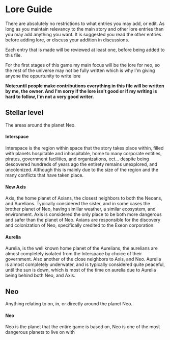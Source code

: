 # Lore Guide

There are absolutely no restrictions to what entries you may add, or edit. As long as you maintain relevancy to the main story and other lore entries than you may add anything you want. It is suggested you read the other entries before adding lore, or discuss your addition in discussions. 

Each entry that is made will be reviewed at least one, before being added to this file.

For the first stages of this game my main focus will be the lore for neo, so the rest of the universe may not be fully written which is why I'm giving anyone the oppurtunity to write lore


**Note:until people make contributions everything in this file will be written by me, the owner. And I'm sorry if the lore isn't good or if my writing is hard to follow, I'm not a very good writer.** 

## Stellar level 
The areas around the planet Neo. 
#### Interspace
Interspace is the region within space that the story takes place within, filled with planets hospitable and inhospitable, home to many corporate entities, pirates, government facilities, and organizations, ect... despite being descovered hundreds of years ago the entirety remains unexplored, and uncolonized. Although this is mainly due to the size of the region and the many conflicts that have taken place. 

#### New Axis
Axis, the home planet of Axians, the closest neighbors to both the Neoans, and Aurelians. Typically considered the sister, and in some cases the brother planet of Neo, having similiar weather, a similar ecosystem, and environment. Axis is considered the only place to be both more dangerous and safer than the planet of Neo. Axians are responsible for the discovery and colonization of Neo, specifically credited to the Exeon corporation.

#### Aurelia
Aurelia, is the well known home planet of the Aurelians, the aurelians are almost completely isolated from the Interspace by choice of their government. Also another of the close neighbors to Axis, and Neo. Aurelia is almost completely underwater, and is typically considered quite peaceful, until the sun is down, which is most of the time on aurelia due to Aurelia being behind both Neo, and Axis. 








## Neo
Anything relating to on, in, or directly around the planet Neo.

#### Neo 
Neo is the planet that the entire game is based on, Neo is one of the most dangerous planets to live on with
